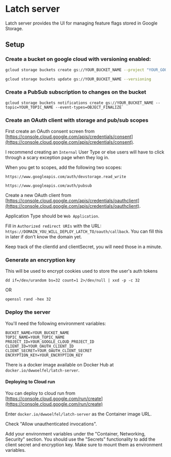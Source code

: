 # Latch server

Latch server provides the UI for managing feature flags stored in Google Storage.

## Setup

### Create a bucket on google cloud with versioning enabled:

```sh
gcloud storage buckets create gs://YOUR_BUCKET_NAME --project "YOUR_GOOGLE_CLOUD_PROJECT_ID" --public-access-prevention

gcloud storage buckets update gs://YOUR_BUCKET_NAME --versioning
```

### Create a PubSub subscription to changes on the bucket

```
gcloud storage buckets notifications create gs://YOUR_BUCKET_NAME --topic=YOUR_TOPIC_NAME --event-types=OBJECT_FINALIZE`
```

### Create an OAuth client with storage and pub/sub scopes

First create an OAuth consent screen from [https://console.cloud.google.com/apis/credentials/consent](https://console.cloud.google.com/apis/credentials/consent).

I recommend creating an `Internal` User Type or else users will have to click through a scary exception page when they log in.

When you get to scopes, add the following two scopes:

```
https://www.googleapis.com/auth/devstorage.read_write
```

```
https://www.googleapis.com/auth/pubsub
```

Create a new OAuth client from [https://console.cloud.google.com/apis/credentials/oauthclient](https://console.cloud.google.com/apis/credentials/oauthclient).

Application Type should be `Web Application`.

Fill in `Authorized redirect URIs` with the URL: `https://DOMAIN_YOU_WILL_DEPLOY_LATCH_TO/oauth/callback`. You can fill this in later if don't know the domain yet.

Keep track of the clientId and clientSecret, you will need those in a minute.

### Generate an encryption key

This will be used to encrypt cookies used to store the user's auth tokens

```
dd if=/dev/urandom bs=32 count=1 2>/dev/null | xxd -p -c 32
```

OR

```
openssl rand -hex 32
```

### Deploy the server

You'll need the following environment variables:

```
BUCKET_NAME=YOUR_BUCKET_NAME
TOPIC_NAME=YOUR_TOPIC_NAME
PROJECT_ID=YOUR_GOOGLE_CLOUD_PROJECT_ID
CLIENT_ID=YOUR_OAUTH_CLIENT_ID
CLIENT_SECRET=YOUR_OAUTH_CLIENT_SECRET
ENCRYPTION_KEY=YOUR_ENCRYPTION_KEY
```

There is a docker image available on Docker Hub at `docker.io/dwwoelfel/latch-server`.

#### Deploying to Cloud run

You can deploy to cloud run from [https://console.cloud.google.com/run/create](https://console.cloud.google.com/run/create)

Enter `docker.io/dwwoelfel/latch-server` as the Container image URL.

Check "Allow unauthenticated invocations".

Add your environment variables under the "Container, Networking, Security" section. You should use the "Secrets" functionality to add the client secret and encryption key. Make sure to mount them as environment variables.
